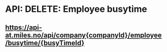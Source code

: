 API: DELETE: Employee busytime
===
https://api-at.miles.no/api/company{companyId}/employee/busytime/{busyTimeId}
---
